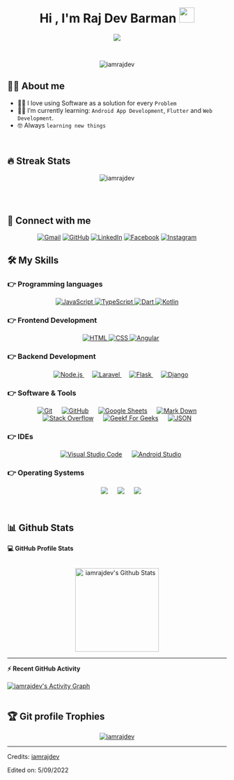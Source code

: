 <h1 align="center">Hi , I'm Raj Dev Barman <img src="https://media.giphy.com/media/hvRJCLFzcasrR4ia7z/giphy.gif" width="35"></h1>
<p align="center">
  <a href="https://github.com/DenverCoder1/readme-typing-svg"><img src="https://readme-typing-svg.herokuapp.com?lines=Passionate+Self-Learner;Always%20learning%20new%20things&center=true&width=500&height=50"></a>
</p>

<br>

<p align="center"> 
	<img src="https://komarev.com/ghpvc/?username=iamrajdev&label=Profile%20views&color=0e75b6&style=plastic" alt="iamrajdev" /> 
	<a href = "https://commits.top/india.html" target="_blank">
	</a>	
</p>

## :sassy_man: About me

- :technologist: I love using Software as a solution for every `Problem`
- :student: I’m currently learning: `Android App Development`, `Flutter` and `Web Development`.
- :nerd_face: Always `learning new things`

<br>

## 🔥 Streak Stats

<p align="center"><img src="https://github-readme-streak-stats.herokuapp.com/?user=iamrajdev&theme=algolia" alt="iamrajdev" /></p>

<br>
<br>

## 🤝 Connect with me

<p align="center">
	<a href="mailto:iamrajdev1@gmail.com"><img img src="https://img.shields.io/badge/gmail-%23EA4335.svg?style=plastic&logo=gmail&logoColor=white" alt="Gmail"/></a>
	<a href="https://github.com/iamrajdev"><img src="https://img.shields.io/badge/github-%23181717.svg?style=plastic&logo=github&logoColor=white" alt="GitHub"/></a>
	<a href="https://www.linkedin.com/in/iamrajdev/"><img src="https://img.shields.io/badge/linkedin-%230A66C2.svg?style=plastic&logo=linkedin&logoColor=white" alt="LinkedIn"/></a>
	<a href="https://www.facebook.com/IamRajDev2"><img src="https://img.shields.io/badge/facebook-%231877F2.svg?style=plastic&logo=facebook&logoColor=white" alt="Facebook"/></a>
	<a href="https://www.instagram.com/imrajdev1/"><img src="https://img.shields.io/badge/instagram-%23E4405F.svg?style=plastic&logo=instagram&logoColor=white" alt="Instagram"/></a>
</p>

## 🛠️ My Skills

### 👉 Programming languages

<p align="center"> 
  <a href="https://developer.mozilla.org/en-US/docs/Web/JavaScript" target="_blank"> 
     <img alt="JavaScript" src="https://img.shields.io/badge/JavaScript%20-%23F7DF1E.svg?style=plastic&logo=javascript&logoColor=black">
   </a>
  <a href="https://www.typescriptlang.org/docs/" target="_blank"> 
     <img alt="TypeScript" src="https://img.shields.io/badge/TypeSript%20-%231283c3.svg?style=plastic&logo=typescript&logoColor=white">
   </a>
  <a href="https://dart.dev/guides" target="_blank"> 
     <img alt="Dart" src="https://img.shields.io/badge/Dart%20-%231283c3.svg?style=plastic&logo=dart&logoColor=white">
   </a>
  <a href="https://kotlinlang.org/docs/getting-started.html" target="_blank"> 
     <img alt="Kotlin" src="https://img.shields.io/badge/Kotlin%20-%237F52FF.svg?style=plastic&logo=kotlin&logoColor=white">
   </a> 
</p>

### 👉 Frontend Development

<p align="center"> 
  &emsp; 
  <a href="https://www.w3.org/html/" target="_blank"> 
   <img alt="HTML" src="https://img.shields.io/badge/HTML5%20-%23E34F26.svg?style=plastic&logo=html5&logoColor=white">
  </a>   
  <a href="https://www.w3schools.com/css/" target="_blank">
    <img alt="CSS" src="https://img.shields.io/badge/CSS3%20-%231572B6.svg?style=plastic&logo=css3&logoColor=white">
  </a>
  <a href="https://angular.io/start" target="_blank">
    <img alt="Angular" src="https://img.shields.io/badge/Angular%20-%23E4405F.svg?style=plastic&logo=angular&logoColor=white">
  </a>
</p>

### 👉 Backend Development

<p align="center"> 
  &emsp; 
  <a href="https://nodejs.org/en/docs/" target="_blank"> 
   <img alt="Node.js" src="https://img.shields.io/badge/Node.js%20-%41813c.svg?style=plastic&logo=node.js&logoColor=white">
  </a>  
  &emsp; 
  <a href="https://laravel.com/docs/9.x/installation" target="_blank"> 
   <img alt="Laravel" src="https://img.shields.io/badge/Laravel%20-%23E34F26.svg?style=plastic&logo=laravel&logoColor=white">
  </a>  
  &emsp; 
  <a href="https://flask.palletsprojects.com/en/2.2.x/" target="_blank"> 
   <img alt="Flask" src="https://img.shields.io/badge/Flask%20-%23fff.svg?style=plastic&logo=flask&logoColor=black">
  </a>
  &emsp; 
  <a href="https://www.djangoproject.com/start/" target="_blank"> 
   <img alt="Django" src="https://img.shields.io/badge/Django%20-%230F9D58.svg?style=plastic&logo=django&logoColor=white">
  </a>  
</p>

### 👉 Software & Tools

<p align="center">
  &emsp;
    <a href="#"><img alt="Git" src="https://img.shields.io/badge/Git%20-%23F05033.svg?style=plastic&logo=git&logoColor=white"></a>
  &emsp;
    <a href="#"><img alt="GitHub" src="https://img.shields.io/badge/github-%23181717.svg?style=plastic&logo=github&logoColor=white"></a>
  &emsp;
    <a href="#"><img alt="Google Sheets" src="https://img.shields.io/badge/Google%20Sheets%20-%2334A853.svg?style=plastic&logo=google%20sheets&logoColor=white"></a>
  &emsp;
    <a href="#"><img alt="Mark Down" src="https://img.shields.io/badge/Markdown-000000?style=plastic&logo=markdown&logoColor=white"></a>
  &emsp;
    <a href="#"><img alt="Stack Overflow" src="https://img.shields.io/badge/-Stack%20Overflow-FE7A16?style=plastic&logo=stack-overflow&logoColor=white"></a>
  &emsp;
    <a href="#"><img alt="Geekf For Geeks" src="https://img.shields.io/badge/geeksforgeeks-%230F9D58.svg?style=plastic&logo=geeksforgeeks&logoColor=white"></a>
  &emsp;
    <a href="#"><img alt="JSON" img src="https://img.shields.io/badge/json-%23000000.svg?style=plastic&logo=json&logoColor=white"></a>
</p>

### 👉 IDEs

<p align="center">
  &emsp;
    <a href="#"><img alt="Visual Studio Code" src="https://img.shields.io/badge/Visual%20Studio%20Code-0078d7.svg?style=plastic&logo=visual-studio-code&logoColor=white"></a>
  &emsp;
    <a href="#"><img alt="Android Studio" src="https://img.shields.io/badge/Android%20Studio-0078d7.svg?style=plastic&logo=android-studio&logoColor=white"></a>
</p>

### 👉 Operating Systems

<p align="center">
  &emsp;
    <a href="#"><img src="https://img.shields.io/badge/Linux-FCC624?style=plastic&logo=linux&logoColor=black"></a>
  &emsp;
    <a href="#"><img src="https://img.shields.io/badge/Ubuntu-E95420?style=plastic&logo=ubuntu&logoColor=white"></a>
  &emsp;
    <a href="#"><img src="https://img.shields.io/badge/Windows-0078D6?style=plastic&logo=windows&logoColor=white"></a>
</p>

<br/>

## 📊 Github Stats

  <summary><b>💻 GitHub Profile Stats</b></summary>
  <br/>
  <p align="center">
    <a href="https://github.com/anuraghazra/github-readme-stats"><img alt="iamrajdev's Github Stats" src="https://github-readme-stats.vercel.app/api?username=iamrajdev&show_icons=true&count_private=true&theme=algolia" height="192px"/></a>
<br/>
  </p>

---

  <summary><b>⚡ Recent GitHub Activity</b></summary>
  <br/>
   <a href="https://github.com/iamrajdev"><img alt="iamrajdev's Activity Graph" src="https://activity-graph.herokuapp.com/graph?username=iamrajdev&custom_title=iamrajdev's%20Contribution%20Graph&theme=react-dark" /></a>
  <br/>

<br/>

## :trophy: Git profile Trophies

<p align="center"> <a href="https://github.com/iamrajdev"><img src="https://github-profile-trophy.vercel.app/?username=iamrajdev&layout=compact&theme=algolia" alt="iamrajdev" /></a> </p>

---

Credits: [iamrajdev](https://github.com/iamrajdev)

<!-- Last Edited on: 02/04/2022 -->

Edited on: 5/09/2022
